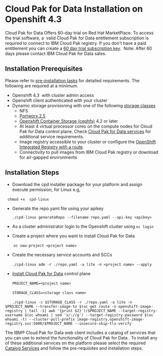 # Cloud Pak for Data Installation on Openshift 4.3

Cloud Pak for Data Offers 60-day trial on Red Hat MarketPlace. To access the trial software, a 
valid Cloud Pak for Data entitlement subscription is required to connect to IBM Cloud Pak registry.
If you don't have a paid entitlement you can create a [60 day trial subscription key](https://www.ibm.com/account/reg/us-en/signup?formid=urx-42212). 
Note: After 60 days please contact IBM Cloud Pak for Data sales.

## Installation Prerequisites

Please refer to [pre-installation tasks](https://www.ibm.com/support/producthub/icpdata/docs/content/SSQNUZ_current/cpd/install/preinstall-overview.html) for detailed requirements. The following are required at a minimum.  

 - Openshift 4.3  with cluster admin access
 - Openshift client authenticated with your cluster
 - Dynamic storage provisioning with one of the following [storage classes](https://www.ibm.com/support/producthub/icpdata/docs/content/SSQNUZ_current/cpd/plan/storage_considerations.html)
   - NFS
   - [Portworx 2.5](https://www.ibm.com/support/producthub/icpdata/docs/content/SSQNUZ_current/cpd/install/portworx-setup.html)
   - [Openshift Container Storage (cephfs)](https://access.redhat.com/documentation/en-us/red_hat_openshift_container_storage/4.2/) 4.2 or later
   - At least 4 virtual processor cores on the compute nodes for Cloud Pak for Data control plane. Check [Cloud Pak for Data services](https://www.ibm.com/support/producthub/icpdata/add-services) for additional service requirements.
   - Image registry accessible to your cluster or configure the [OpenShift Integrated Registry with a route](https://docs.openshift.com/container-platform/4.3/registry/securing-exposing-registry.html).
   - Connectivity to pull images from IBM Cloud Pak registry or download for air-gapped environments


## Installation Steps

 - Download the cpd installer package for your platform and assign execute permission, for Linux e.g,
 
   `chmod +x  cpd-linux`
 - Generate the repo.yaml file using your apikey 
 
   `./cpd-linux generateRepo --filename repo.yaml --api-key <apikey>`
   
 - As a cluster administrator login to the Openshift cluster using `oc login`
 
 - Create a project where you want to install Cloud Pak for Data
 
       `oc new-project <project name>`
       
 - Create the necessary service accounts and SCCs
 
      `./cpd-linux adm -r ./repo.yaml -a lite -n <project name> --apply`
      
 - [Install Cloud Pak for Data](https://www.ibm.com/support/producthub/icpdata/docs/content/SSQNUZ_current/cpd/install/rhos-install.html) control plane
 
      `PROJECT_NAME=<project name>`
      
      `STORAGE_CLASS=<storage class name>`
      
      `./cpd-linux -c $STORAGE_CLASS -r ./repo.yaml -a lite -n $PROJECT_NAME --transfer-image-to $(oc get route -n openshift-image-registry | tail -1| awk '{print $2}')/$PROJECT_NAME --target-registry-username $(oc whoami | sed 's/://g') --target-registry-password $(oc whoami -t) --cluster-pull-prefix image-registry.openshift-image-registry.svc:5000/$PROJECT_NAME --insecure-skip-tls-verify`
      
The IBM® Cloud Pak for Data web client includes a catalog of services that you can use to extend the functionality of Cloud Pak for Data . To install any of these additional services on the platform please select the required [Catalog Services](https://www.ibm.com/support/producthub/icpdata/docs/content/SSQNUZ_current/cpd/svc/services.html) and follow the pre-requisites and installation steps.
